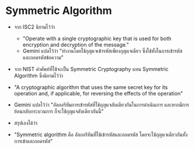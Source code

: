 # Symmetric Algorithm

- จาก ISC2 นิยามไว้ว่า
  - "Operate with a single cryptographic key that is used for both encryption and decryption of the message."
  - Gemini แปลไว้ว่า "ทำงานโดยใช้กุญแจเข้ารหัสเพียงกุญแจเดียว ซึ่งใช้ทั้งในการเข้ารหัสและถอดรหัสข้อความ"

- จาก NIST คำศัพท์ที่ใช้จะเป็น Symmetric Cryptography แทน Symmetric Algorithm ซึ่งนิยามไว้ว่า 
 - "A cryptographic algorithm that uses the same secret key for its operation and, if applicable, for reversing the effects of the operation"
 - Gemini แปลไว้ว่า "อัลกอริทึมการเข้ารหัสที่ใช้กุญแจลับเดียวกันในการดำเนินการ และหากมีการย้อนกลับกระบวนการ ก็จะใช้กุญแจลับเดียวกันนี้"

- สรุปเองได้ว่า
 - "Symmetric algorithm คือ อัลกอริทึมที่ใช้เข้ารหัสและถอดรหัส โดยจะใช้กุญแจเดียวกันทั้งการเข้าและถอดรหัส"
